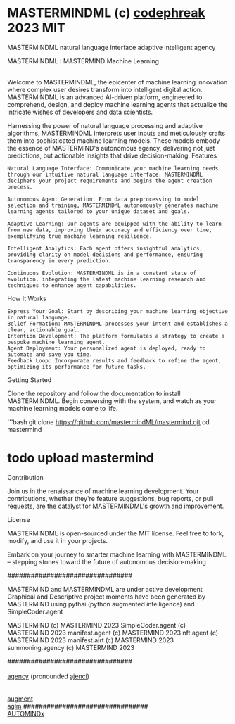 # MASTERMINDML (c) <a href="https://github.com/Professor-Codephreak/automind">codephreak</a> 2023 MIT<br />
MASTERMINDML natural language interface adaptive intelligent agency<br />

<a hef="https://github.com/mastermindML">MASTERMINDML</a> : MASTERMIND Machine Learning<br /><br />

Welcome to <a hef="https://github.com/mastermindML">MASTERMINDML</a>, the epicenter of machine learning innovation where complex user desires transform into intelligent digital action. MASTERMINDML is an advanced AI-driven platform, engineered to comprehend, design, and deploy machine learning agents that actualize the intricate wishes of developers and data scientists.

Harnessing the power of natural language processing and adaptive algorithms, MASTERMINDML interprets user inputs and meticulously crafts them into sophisticated machine learning models. These models embody the essence of MASTERMIND's autonomous agency, delivering not just predictions, but actionable insights that drive decision-making.
Features

    Natural Language Interface: Communicate your machine learning needs through our intuitive natural language interface. MASTERMINDML deciphers your project requirements and begins the agent creation process.

    Autonomous Agent Generation: From data preprocessing to model selection and training, MASTERMINDML autonomously generates machine learning agents tailored to your unique dataset and goals.

    Adaptive Learning: Our agents are equipped with the ability to learn from new data, improving their accuracy and efficiency over time, exemplifying true machine learning resilience.

    Intelligent Analytics: Each agent offers insightful analytics, providing clarity on model decisions and performance, ensuring transparency in every prediction.

    Continuous Evolution: MASTERMINDML is in a constant state of evolution, integrating the latest machine learning research and techniques to enhance agent capabilities.

How It Works

    Express Your Goal: Start by describing your machine learning objective in natural language.
    Belief Formation: MASTERMINDML processes your intent and establishes a clear, actionable goal.
    Intention Development: The platform formulates a strategy to create a bespoke machine learning agent.
    Agent Deployment: Your personalized agent is deployed, ready to automate and save you time.
    Feedback Loop: Incorporate results and feedback to refine the agent, optimizing its performance for future tasks.

Getting Started

Clone the repository and follow the documentation to install MASTERMINDML. Begin conversing with the system, and watch as your machine learning models come to life.

'''bash
git clone https://github.com/mastermindML/mastermind.git
cd mastermind
# todo upload mastermind


Contribution<br />

Join us in the renaissance of machine learning development. Your contributions, whether they're feature suggestions, bug reports, or pull requests, are the catalyst for MASTERMINDML's growth and improvement.<br />

License<br />

MASTERMINDML is open-sourced under the MIT license. Feel free to fork, modify, and use it in your projects.<br />

Embark on your journey to smarter machine learning with MASTERMINDML – stepping stones toward the future of autonomous decision-making<br />

################################<br />

MASTERMIND and MASTERMINDML are under active development<br />
Graphical and Descriptive project moments have been generated by MASTERMIND using pythai (python augmented intelligence) and SimpleCoder.agent<br />

MASTERMIND (c) MASTERMIND 2023
SimpleCoder.agent (c) MASTERMIND 2023
manifest.agent (c) MASTERMIND 2023
nft.agent (c) MASTERMIND 2023
manifest.airt (c) MASTERMIND 2023
summoning.agency (c) MASTERMIND 2023

################################<br /><br />
<a href="https://opensea.io/collection/ajenci">agency</a> (pronounded <a href="https://opensea.io/collection/ajenci">ajenci</a>)<br /><br /><br />
<a href="https://opensea.io/collection/augment">augment</a><br />
<a href="https://opensea.io/collection/aglm">aglm</a>
################################<br />
<a href="https://github.com/AUTOMINDx">AUTOMINDx</a>
